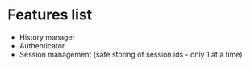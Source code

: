 # Features list
- History manager
- Authenticator
- Session management (safe storing of session ids - only 1 at a time)